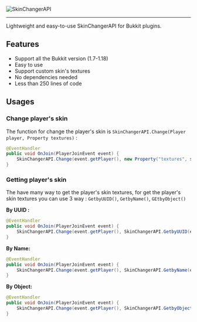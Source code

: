 ![SkinChangerAPI](https://user-images.githubusercontent.com/71231848/156544216-ba367464-3743-415c-a550-913e0ae948d9.png)

---
Lightweight and easy-to-use SkinChangerAPI for Bukkit plugins. 

## Features

- Support all the Bukkit version (1.7-1.18)
- Easy to use
- Support custom skin's textures
- No dependencies needed
- Less than 250 lines of code

## Usages

### Change player's skin

The function for change the player's skin is `SkinChangerAPI.Change(Player player, Property textures)` :

```java
@EventHandler
public void OnJoin(PlayerJoinEvent event) {
    SkinChangerAPI.Change(event.getPlayer(), new Property("textures", skin_value, skin_signature);
}
```

### Getting player's skin

The have many way to get the player's skin textures, for get the player's skin textures you can use 3 way : `GetbyUUID()`, `GetbyName()`, `GEtbyObject()`

**By UUID :**
```java
@EventHandler
public void OnJoin(PlayerJoinEvent event) {
    SkinChangerAPI.Change(event.getPlayer(), SkinChangerAPI.GetbyUUID(event.getPlayer.getUniqueID()));
}
```

**By Name:**
```java
@EventHandler
public void OnJoin(PlayerJoinEvent event) {
    SkinChangerAPI.Change(event.getPlayer(), SkinChangerAPI.GetbyName(event.getPlayer.getName()));
}
```

**By Object:**
```java
@EventHandler
public void OnJoin(PlayerJoinEvent event) {
    SkinChangerAPI.Change(event.getPlayer(), SkinChangerAPI.GetbyObject(event.getPlayer()));
}
```
